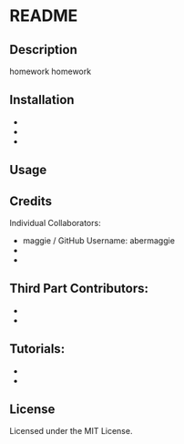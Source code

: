 # README


## Description
homework homework

## Installation
  - 
  -
  -
  
## Usage

## Credits
Individual Collaborators:
  - maggie / GitHub Username: abermaggie
  -
  -

Third Part Contributors:
  -
  -
  -
Tutorials:
  -
  -
  -

## License
Licensed under the MIT License.

  
